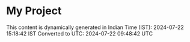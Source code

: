 # My Project

This content is dynamically generated in Indian Time (IST): 2024-07-22 15:18:42 IST
Converted to UTC: 2024-07-22 09:48:42 UTC
